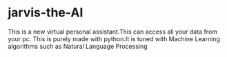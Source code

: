 # jarvis-the-AI
This is a new virtual personal assistant.This can access all your data from your pc. This is purely made with python.It is tuned with Machine Learning algorithms such as Natural Language Processing
